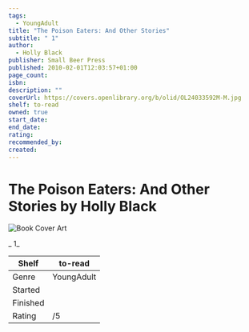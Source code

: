 ```yaml
---
tags:
  - YoungAdult
title: "The Poison Eaters: And Other Stories"
subtitle: " 1"
author:
  - Holly Black
publisher: Small Beer Press
published: 2010-02-01T12:03:57+01:00
page_count:
isbn:
description: ""
coverUrl: https://covers.openlibrary.org/b/olid/OL24033592M-M.jpg
shelf: to-read
owned: true
start_date:
end_date:
rating:
recommended_by:
created:
---
```


# The Poison Eaters: And Other Stories by Holly Black

![Book Cover Art](https://covers.openlibrary.org/b/olid/OL24033592M-M.jpg)

_ 1_

| Shelf | to-read |
| --- | --- |
| Genre | YoungAdult |
| Started |  |
| Finished |  |
| Rating | /5 |

